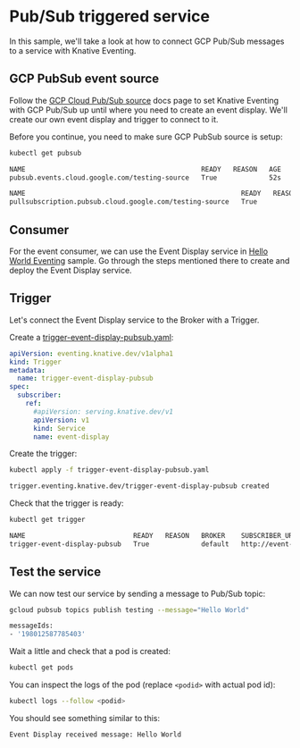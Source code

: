 # Pub/Sub triggered service

In this sample, we'll take a look at how to connect GCP Pub/Sub messages to a service with Knative Eventing.

## GCP PubSub event source

Follow the [GCP Cloud Pub/Sub source](https://knative.dev/docs/eventing/samples/gcp-pubsub-source/) docs page to set Knative Eventing with GCP Pub/Sub up until where you need to create an event display. We'll create our own event display and trigger to connect to it.

Before you continue, you need to make sure GCP PubSub source is setup:

```bash
kubectl get pubsub

NAME                                            READY   REASON   AGE
pubsub.events.cloud.google.com/testing-source   True             52s

NAME                                                      READY   REASON   AGE
pullsubscription.pubsub.cloud.google.com/testing-source   True             52s
```

## Consumer

For the event consumer, we can use the Event Display service in [Hello World Eventing](helloworldeventing.md) sample. Go through the steps mentioned there to create and deploy the Event Display service. 

## Trigger

Let's connect the Event Display service to the Broker with a Trigger. 

Create a [trigger-event-display-pubsub.yaml](../eventing/pubsub/trigger-event-display-pubsub.yaml):

```yaml
apiVersion: eventing.knative.dev/v1alpha1
kind: Trigger
metadata:
  name: trigger-event-display-pubsub
spec:
  subscriber:
    ref:
      #apiVersion: serving.knative.dev/v1
      apiVersion: v1
      kind: Service
      name: event-display
```

Create the trigger:

```bash
kubectl apply -f trigger-event-display-pubsub.yaml

trigger.eventing.knative.dev/trigger-event-display-pubsub created
```

Check that the trigger is ready:

```bash
kubectl get trigger

NAME                           READY   REASON   BROKER    SUBSCRIBER_URI                                   AGE
trigger-event-display-pubsub   True             default   http://event-display.default.svc.cluster.local   95s
```

## Test the service

We can now test our service by sending a message to Pub/Sub topic:

```bash
gcloud pubsub topics publish testing --message="Hello World"

messageIds:
- '198012587785403'
```

Wait a little and check that a pod is created:

```bash
kubectl get pods
```

You can inspect the logs of the pod (replace `<podid>` with actual pod id):

```bash
kubectl logs --follow <podid>
```

You should see something similar to this:

```text
Event Display received message: Hello World
```
